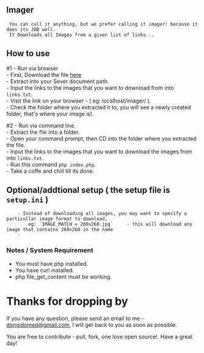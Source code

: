 ## Imager
     You can call it anything, but we prefer calling it imager! because it does its JOB well.
     It Downloads all Images from a given list of links...
     
## How to use
  #1 - Run via browser
    <br /> - First, Download the file <a href="https://github.com/dongido001/Imager/archive/master.zip"> here </a>
    <br /> - Extract into your Sever document path.
    <br /> - Input the links to the images that you want to download from into `links.txt`.
    <br /> - Visit the link on your browser - ( eg: localhost/imager/ ).
    <br /> - Check the folder where you extracted it to, you will see a newly created folder, that's where your image is!.
    
  #2 - Run via command line.
    <br /> - Extract the file into a folder.
    <br /> - Open your command prompt, then CD into the folder where you extracted the file.
    <br /> - Input the links to the images that you want to download the images from into `links.txt`.
    <br /> - Run this command `php index.php`.
    <br /> - Take a coffe and chill till its done.
    
## Optional/addtional setup ( the setup file is `setup.ini` )

        - Instead of downloading all images, you may want to specify a particullar image format to download,
            eg: `IMAGE_MATCH = 260x260.jpg`     - this will download any image that contains 260x260 in the name
        - 
      
     
    
### Notes / System Requirement
   - You must have php installed.
   - You have curl installed.
   - php file_get_content must be working.
   
 # Thanks for dropping by
If you have any question, please send an email to me - dongidomed@gmail.com, I will get back to you as soon as possible.

You are free to contribute - pull, fork, one love open source!. Have a great day!
